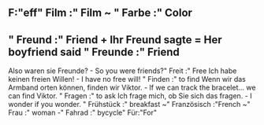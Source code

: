 F:"eff"
Film :"
Film
~
"
Farbe :"
Color
-
"
Freund :"
Friend
+
Ihr Freund sagte = Her boyfriend said
"
Freunde :"
Friend
-
Also waren sie Freunde? - So you were friends?"
Freit :"
Free
Ich habe keinen freien Willen! - I have no free will!
"
Finden :"
to find
Wenn wir das Armband orten können, finden wir Viktor. - If we can track the bracelet... we can find Viktor.
"
Fragen :"
to ask
Ich frage mich, ob Sie sich das fragen. - I wonder if you wonder.
"
Frühstück :" breakfast ~"
Französisch :"French ~"
Frau :" woman -"
Fahrad :" bycycle"
Für:"For"
